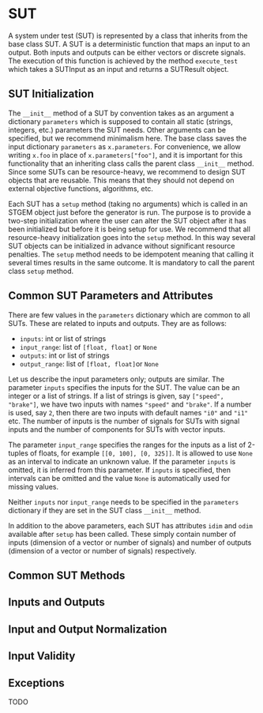 # SUT
A system under test (SUT) is represented by a class that inherits from the base class SUT. A SUT is a deterministic function that maps an input to an output. Both inputs and outputs can be either vectors or discrete signals. The execution of this function is achieved by the method `execute_test` which takes a SUTInput as an input and returns a SUTResult object.

## SUT Initialization
The `__init__` method of a SUT by convention takes as an argument a dictionary `parameters` which is supposed to contain all static (strings, integers, etc.) parameters the SUT needs. Other arguments can be specified, but we recommend minimalism here. The base class saves the input dictionary `parameters` as `x.parameters`. For convenience, we allow writing `x.foo` in place of `x.parameters["foo"]`, and it is important for this functionality that an inheriting class calls the parent class `__init__` method. Since some SUTs can be resource-heavy, we recommend to design SUT objects that are reusable. This means that they should not depend on external objective functions, algorithms, etc.

Each SUT has a `setup` method (taking no arguments) which is called in an STGEM object just before the generator is run. The purpose is to provide a two-step initialization where the user can alter the SUT object after it has been initialized but before it is being setup for use. We recommend that all resource-heavy initialization goes into the `setup` method. In this way several SUT objects can be initialized in advance without significant resource penalties. The `setup` method needs to be idempotent meaning that calling it several times results in the same outcome. It is mandatory to call the parent class `setup` method.

## Common SUT Parameters and Attributes
There are few values in the `parameters` dictionary which are common to all SUTs. These are related to inputs and outputs. They are as follows:

* `inputs`: int or list of strings
* `input_range`: list of `[float, float]` or `None`
* `outputs`: int or list of strings
* `output_range`: list of `[float, float]`or `None`

Let us describe the input parameters only; outputs are similar. The parameter `inputs` specifies the inputs for the SUT. The value can be an integer or a list of strings. If a list of strings is given, say `["speed", "brake"]`, we have two inputs with names `"speed"` and `"brake"`. If a number is used, say `2`, then there are two inputs with default names `"i0"` and `"i1"` etc. The number of inputs is the number of signals for SUTs with signal inputs and the number of components for SUTs with vector inputs.

The parameter `input_range` specifies the ranges for the inputs as a list of 2-tuples of floats, for example `[[0, 100], [0, 325]]`. It is allowed to use `None` as an interval to indicate an unknown value. If the parameter `inputs` is omitted, it is inferred from this parameter. If `inputs` is specified, then intervals can be omitted and the value `None` is automatically used for missing values.

Neither `inputs` nor `input_range` needs to be specified in the `parameters` dictionary if they are set in the SUT class `__init__` method.

In addition to the above parameters, each SUT has attributes `idim` and `odim` available after `setup` has been called. These simply contain number of inputs (dimension of a vector or number of signals) and number of outputs (dimension of a vector or number of signals) respectively.

## Common SUT Methods

## Inputs and Outputs

## Input and Output Normalization

## Input Validity

## Exceptions
TODO

